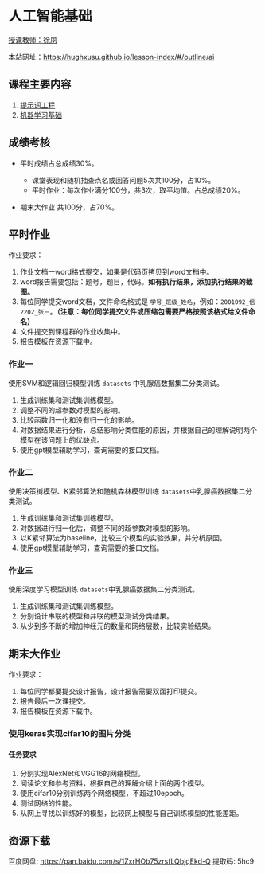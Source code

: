 # 人工智能基础

[授课教师：徐夙](https://hughxusu.github.io/lesson-index/#/c-teacher)

本站网址：https://hughxusu.github.io/lesson-index/#/outline/ai

## 课程主要内容

1. [提示词工程](https://hughxusu.github.io/lesson-prompt/#/)
2. [机器学习基础](https://hughxusu.github.io/lesson-ai/#/)

## 成绩考核

* 平时成绩占总成绩30%。
  * 课堂表现和随机抽查点名或回答问题5次共100分，占10%。
  * 平时作业：每次作业满分100分，共3次，取平均值。占总成绩20%。

* 期末大作业 共100分，占70%。

## 平时作业

作业要求：

1. 作业文档一word格式提交，如果是代码页拷贝到word文档中。
2. word报告需要包括：题号，题目，代码。**如有执行结果，添加执行结果的截图。**
3. 每位同学提交word文档，文件命名格式是 `学号_班级_姓名`，例如：`2001092_信2202_张三`。**（注意：每位同学提交文件或压缩包需要严格按照该格式给文件命名）**
4. 文件提交到课程群的作业收集中。
5. 报告模板在资源下载中。

### 作业一

使用SVM和逻辑回归模型训练 `datasets` 中乳腺癌数据集二分类测试。

1.  生成训练集和测试集训练模型。
2.  调整不同的超参数对模型的影响。
3.  比较函数归一化和没有归一化的影响。
4.  对数据结果进行分析，总结影响分类性能的原因，并根据自己的理解说明两个模型在该问题上的优缺点。
5.  使用gpt模型辅助学习，查询需要的接口文档。

### 作业二

使用决策树模型、K紧邻算法和随机森林模型训练 `datasets`中乳腺癌数据集二分类测试。

1.  生成训练集和测试集训练模型。
2.  对数据进行归一化后，调整不同的超参数对模型的影响。
3.  以K紧邻算法为baseline，比较三个模型的实验效果，并分析原因。
4.  使用gpt模型辅助学习，查询需要的接口文档。

### 作业三

使用深度学习模型训练 `datasets`中乳腺癌数据集二分类测试。

1. 生成训练集和测试集训练模型。
2. 分别设计串联的模型和并联的模型测试分类结果。
3. 从少到多不断的增加神经元的数量和网络层数，比较实验结果。

## 期末大作业

作业要求：

1. 每位同学都要提交设计报告，设计报告需要双面打印提交。
2. 报告最后一次课提交。
3. 报告模板在资源下载中。

### 使用keras实现cifar10的图片分类

#### 任务要求

1. 分别实现AlexNet和VGG16的网络模型。
2. 阅读论文和参考资料，根据自己的理解介绍上面的两个模型。
3. 使用cifar10分别训练两个网络模型，不超过10epoch。
4. 测试网络的性能。
5. 从网上寻找以训练好的模型，比较网上模型与自己训练模型的性能差距。

## 资源下载

百度网盘: https://pan.baidu.com/s/1ZxrHOb75zrsfLQbjqEkd-Q 提取码: 5hc9 
